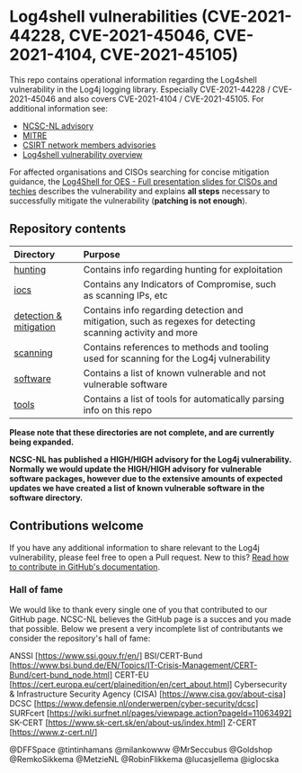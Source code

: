 # Log4shell vulnerabilities (CVE-2021-44228, CVE-2021-45046, CVE-2021-4104, CVE-2021-45105)

This repo contains operational information regarding the Log4shell vulnerability in the Log4j logging library. 
Especially CVE-2021-44228 / CVE-2021-45046 and also covers CVE-2021-4104 / CVE-2021-45105. For additional information see:

* [NCSC-NL advisory](https://www.ncsc.nl/actueel/advisory?id=NCSC-2021-1052)
* [MITRE](https://cve.mitre.org/cgi-bin/cvename.cgi?name=CVE-2021-44228)
* [CSIRT network members advisories](https://github.com/enisaeu/CNW/tree/main/log4shell)
* [Log4shell vulnerability overview](https://github.com/NCSC-NL/log4shell/blob/main/log4shell_en.png)

For affected organisations and CISOs searching for concise mitigation guidance, the [Log4Shell for OES - Full presentation slides for CISOs and techies](https://github.com/NCSC-NL/log4shell/blob/main/detection_mitigation/Log4Shell%20for%20OES.pdf) describes the vulnerability and explains **all steps** necessary to successfully mitigate the vulnerability (**patching is not enough**).

## Repository contents

| Directory                          | Purpose |
|:-----------------------------------|:--------|
| [hunting](hunting/README.md)       | Contains info regarding hunting for exploitation |
| [iocs](iocs/README.md)             | Contains any Indicators of Compromise, such as scanning IPs, etc |
| [detection & mitigation](detection_mitigation/README.md)   | Contains info regarding detection and mitigation, such as regexes for detecting scanning activity and more |
| [scanning](scanning/README.md)     | Contains references to methods and tooling used for scanning for the Log4j vulnerability |
| [software](software/README.md)     | Contains a list of known vulnerable and not vulnerable software |
| [tools](tools/README.md)           | Contains a list of tools for automatically parsing info on this repo |

**Please note that these directories are not complete, and are currently being expanded.**

**NCSC-NL has published a HIGH/HIGH advisory for the Log4j vulnerability. Normally we would update the HIGH/HIGH advisory for vulnerable software packages, however due to the extensive amounts of expected updates we have created a list of known vulnerable software in the software directory.**

## Contributions welcome

If you have any additional information to share relevant to the Log4j vulnerability, please feel free to open a Pull request. New to this? [Read how to contribute in GitHub's documentation](https://docs.github.com/en/repositories/working-with-files/managing-files/editing-files#editing-files-in-another-users-repository).

### Hall of fame

We would like to thank every single one of you that contributed to our GitHub page.
NCSC-NL believes the GitHub page is a succes and you made that possible.
Below we present a very incomplete list of contributants we consider the repository's hall of fame:

ANSSI [https://www.ssi.gouv.fr/en/]
BSI/CERT-Bund [https://www.bsi.bund.de/EN/Topics/IT-Crisis-Management/CERT-Bund/cert-bund_node.html]
CERT-EU [https://cert.europa.eu/cert/plainedition/en/cert_about.html]
Cybersecurity & Infrastructure Security Agency (CISA) [https://www.cisa.gov/about-cisa]
DCSC [https://www.defensie.nl/onderwerpen/cyber-security/dcsc]
SURFcert [https://wiki.surfnet.nl/pages/viewpage.action?pageId=11063492]
SK-CERT [https://www.sk-cert.sk/en/about-us/index.html]
Z-CERT [https://www.z-cert.nl/]

@DFFSpace
@tintinhamans
@milankowww
@MrSeccubus
@Goldshop
@RemkoSikkema
@MetzieNL
@RobinFlikkema
@lucasjellema
@iglocska
